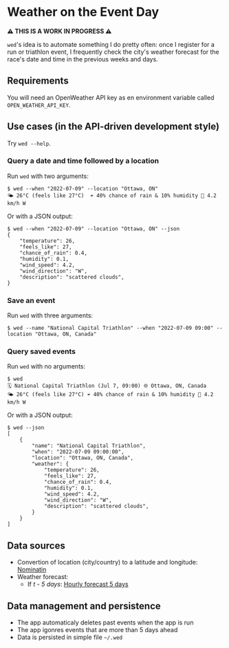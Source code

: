 # Weather on the Event Day

**:warning: THIS IS A WORK IN PROGRESS :warning:**

`wed`'s idea is to automate something I do pretty often: once I register for a run or triathlon event, I frequently check the city's weather forecast for the race's date and time in the previous weeks and days.

## Requirements

You will need an OpenWeather API key as en environment variable called `OPEN_WEATHER_API_KEY`.

## Use cases (in the API-driven development style)

Try `wed --help`.

### Query a date and time followed by a location

Run `wed` with two arguments:

```console
$ wed --when "2022-07-09" --location "Ottawa, ON"
🌤 26°C (feels like 27°C)  ☔ 40% chance of rain & 10% humidity 💨 4.2 km/h W
```

Or with a JSON output:

```console
$ wed --when "2022-07-09" --location "Ottawa, ON" --json
{
    "temperature": 26,
    "feels_like": 27,
    "chance_of_rain": 0.4,
    "humidity": 0.1,
    "wind_speed": 4.2,
    "wind_direction": "W",
    "description": "scattered clouds",
}
```

### Save an event

Run `wed` with three arguments:

```console
$ wed --name "National Capital Triathlon" --when "2022-07-09 09:00" --location "Ottawa, ON, Canada"
```

### Query saved events

Run `wed` with no arguments:

```console
$ wed
🗓 National Capital Triathlon (Jul 7, 09:00) 🌐 Ottawa, ON, Canada
🌤 26°C (feels like 27°C) ☔ 40% chance of rain & 10% humidity 💨 4.2 km/h W
```

Or with a JSON output:

```console
$ wed --json
[
    {
        "name": "National Capital Triathlon",
        "when": "2022-07-09 09:00:00",
        "location": "Ottawa, ON, Canada",
        "weather": {
            "temperature": 26,
            "feels_like": 27,
            "chance_of_rain": 0.4,
            "humidity": 0.1,
            "wind_speed": 4.2,
            "wind_direction": "W",
            "description": "scattered clouds",
        }
    }
]
```

## Data sources

* Convertion of location (city/country) to a latitude and longitude: [Nominatin](https://wiki.openstreetmap.org/wiki/Nominatim)
* Weather forecast:
   * If _t - 5 days_: [Hourly forecast 5 days](https://openweathermap.org/forecast5)

## Data management and persistence

* The app automaticaly deletes past events when the app is run
* The app igonres events that are more than 5 days ahead
* Data is persisted in simple file `~/.wed`
